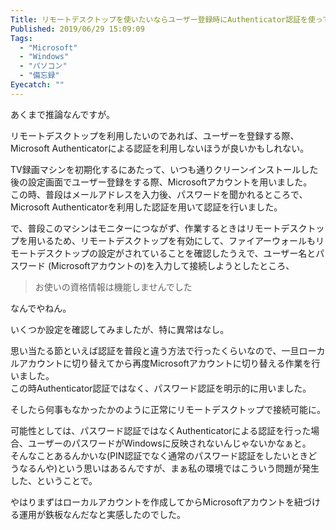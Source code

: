 ```yaml
---
Title: リモートデスクトップを使いたいならユーザー登録時にAuthenticator認証を使ってはいけない？
Published: 2019/06/29 15:09:09
Tags:
  - "Microsoft"
  - "Windows"
  - "パソコン"
  - "備忘録"
Eyecatch: ""
---
```

あくまで推論なんですが。  

リモートデスクトップを利用したいのであれば、ユーザーを登録する際、Microsoft Authenticatorによる認証を利用しないほうが良いかもしれない。  



<!-- more -->



TV録画マシンを初期化するにあたって、いつも通りクリーンインストールした後の設定画面でユーザー登録をする際、Microsoftアカウントを用いました。  
この時、普段はメールアドレスを入力後、パスワードを聞かれるところで、Microsoft Authenticatorを利用した認証を用いて認証を行いました。  

で、普段このマシンはモニターにつながず、作業するときはリモートデスクトップを用いるため、リモートデスクトップを有効にして、ファイアーウォールもリモートデスクトップの設定がされていることを確認したうえで、ユーザー名とパスワード (Microsoftアカウントの)を入力して接続しようとしたところ、  

>お使いの資格情報は機能しませんでした  

なんでやねん。  

いくつか設定を確認してみましたが、特に異常はなし。  

思い当たる節といえば認証を普段と違う方法で行ったくらいなので、一旦ローカルアカウントに切り替えてから再度Microsoftアカウントに切り替える作業を行いました。  
この時Authenticator認証ではなく、パスワード認証を明示的に用いました。  

そしたら何事もなかったかのように正常にリモートデスクトップで接続可能に。  

可能性としては、パスワード認証ではなくAuthenticatorによる認証を行った場合、ユーザーのパスワードがWindowsに反映されないんじゃないかなぁと。  
そんなことあるんかいな(PIN認証でなく通常のパスワード認証をしたいときどうなるんや)という思いはあるんですが、まぁ私の環境ではこういう問題が発生した、ということで。  

やはりまずはローカルアカウントを作成してからMicrosoftアカウントを紐づける運用が鉄板なんだなと実感したのでした。